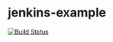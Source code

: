 # jenkins-example

[![Build Status](http://35.198.131.123:8080/buildStatus/icon?job=example-maven-project)](http://35.198.131.123:8080/job/example-maven-project)
